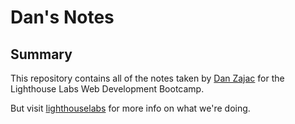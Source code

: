 # Dan's Notes

## Summary 

This repository contains all of the notes taken by [Dan Zajac](https://github.com/Danzed11/lighthouse-web-notes/blob/master/README.md) for the Lighthouse Labs Web Development Bootcamp. 

But visit [lighthouselabs](https://lighthouselabs.ca/) for more info on what we're doing.